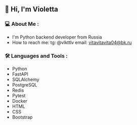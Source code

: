 ## 👋 Hi, I'm Violetta 
### :computer: About Me :
- I'm Python backend developer from Russia
- How to reach me: tg: @vlkttlv email: vitavitavita04@bk.ru
### :hammer_and_wrench: Languages and Tools :
- Python
- FastAPI
- SQLAlchemy
- PostgreSQL
- Redis
- Pytest
- Docker
- HTML
- CSS
- Bootstrap

<!--
**vlkttlv/vlkttlv** is a ✨ _special_ ✨ repository because its `README.md` (this file) appears on your GitHub profile.

Here are some ideas to get you started:

- 🔭 I’m currently working on ...
- 🌱 I’m currently learning ...
- 👯 I’m looking to collaborate on ...
- 🤔 I’m looking for help with ...
- 💬 Ask me about ...
- 📫 How to reach me: ...
- 😄 Pronouns: ...
- ⚡ Fun fact: ...
-->
